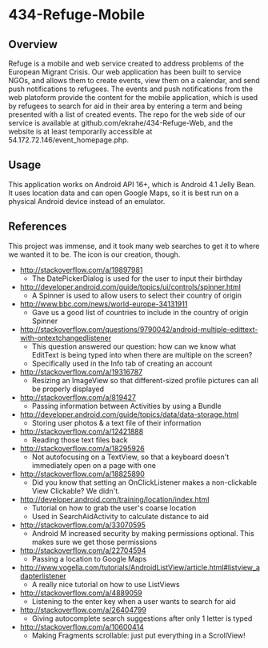# 434-Refuge-Mobile
## Overview
Refuge is a mobile and web service created to address problems of the European Migrant Crisis.
Our web application has been built to service NGOs, and allows them to create events, view them on a calendar, and send push notifications to refugees.
The events and push notifications from the web platoform provide the content for the mobile application, which is used by refugees to search for aid in their area by entering a term and being presented with a list of created events.
The repo for the web side of our service is available at github.com/ekrahe/434-Refuge-Web, and the website is at least temporarily accessible at 54.172.72.146/event_homepage.php.

## Usage
This application works on Android API 16+, which is Android 4.1 Jelly Bean.
It uses location data and can open Google Maps, so it is best run on a physical Android device instead of an emulator.

## References
This project was immense, and it took many web searches to get it to where we wanted it to be. The icon is our creation, though.

* http://stackoverflow.com/a/19897981
  * The DatePickerDialog is used for the user to input their birthday
* http://developer.android.com/guide/topics/ui/controls/spinner.html
  * A Spinner is used to allow users to select their country of origin
* http://www.bbc.com/news/world-europe-34131911
  * Gave us a good list of countries to include in the country of origin Spinner
* http://stackoverflow.com/questions/9790042/android-multiple-edittext-with-ontextchangedlistener
  * This question answered our question: how can we know what EditText is being typed into when there are multiple on the screen?
  * Specifically used in the Info tab of creating an account 
* http://stackoverflow.com/a/19316787
  * Resizing an ImageView so that different-sized profile pictures can all be properly displayed
* http://stackoverflow.com/a/819427
  * Passing information between Activities by using a Bundle
* http://developer.android.com/guide/topics/data/data-storage.html
  * Storing user photos & a text file of their information
* http://stackoverflow.com/a/12421888
  * Reading those text files back
* http://stackoverflow.com/a/18295926
  * Not autofocusing on a TextView, so that a keyboard doesn't immediately open on a page with one
* http://stackoverflow.com/a/18825890
  * Did you know that setting an OnClickListener makes a non-clickable View Clickable? We didn't.
* http://developer.android.com/training/location/index.html
  * Tutorial on how to grab the user's coarse location
  * Used in SearchAidActivity to calculate distance to aid
* http://stackoverflow.com/a/33070595
  * Android M increased security by making permissions optional. This makes sure we get those permissions
* http://stackoverflow.com/a/22704594
  * Passing a location to Google Maps
* http://www.vogella.com/tutorials/AndroidListView/article.html#listview_adapterlistener
  * A really nice tutorial on how to use ListViews
* http://stackoverflow.com/a/4889059
  * Listening to the enter key when a user wants to search for aid
* http://stackoverflow.com/a/26404799
  * Giving autocomplete search suggestions after only 1 letter is typed
* http://stackoverflow.com/a/10600414
  * Making Fragments scrollable: just put everything in a ScrollView!
